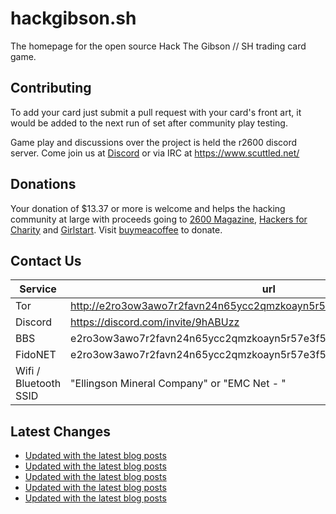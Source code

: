 # hackgibson.sh
The homepage for the open source Hack The Gibson // SH trading card game.


## Contributing

To add your card just submit a pull request with your card's front art, it would be added to the next run of set after community play testing.

Game play and discussions over the project is held the r2600 discord server. Come join us at [Discord](https://discord.com/invite/9hABUzz) or via IRC at https://www.scuttled.net/


## Donations

Your donation of $13.37 or more is welcome and helps the hacking community at large with proceeds going to [2600 Magazine](https://2600.com/), [Hackers for Charity](https://hackersforcharity.org) and [Girlstart](https://girlstart.org).  Visit [buymeacoffee](https://www.buymeacoffee.com/hackgibson.sh) to donate.


## Contact Us

Service | url
-|-
Tor | http://e2ro3ow3awo7r2favn24n65ycc2qmzkoayn5r57e3f56nvjwdcgg32ad.onion
Discord | https://discord.com/invite/9hABUzz
BBS | e2ro3ow3awo7r2favn24n65ycc2qmzkoayn5r57e3f56nvjwdcgg32ad.onion:23
FidoNET | e2ro3ow3awo7r2favn24n65ycc2qmzkoayn5r57e3f56nvjwdcgg32ad.onion:24554
Wifi / Bluetooth SSID | "Ellingson Mineral Company" or "EMC Net - <fidonet address>"

## Latest Changes
<!-- BLOG-POST-LIST:START -->
- [Updated with the latest blog posts](https://github.com/DFW2600/hackgibson.sh/commit/9bc855c54484c0bdddcbe7068b4427d0dc9fc300)
- [Updated with the latest blog posts](https://github.com/DFW2600/hackgibson.sh/commit/edfcfe33ff8724d191cb6c8fe89783962fc2e3c9)
- [Updated with the latest blog posts](https://github.com/DFW2600/hackgibson.sh/commit/5b612dc586b79b0f786889d38a0bcc0becd6183a)
- [Updated with the latest blog posts](https://github.com/DFW2600/hackgibson.sh/commit/97a3cc16314f3ec6ac302195a8aac79d8186cfe3)
- [Updated with the latest blog posts](https://github.com/DFW2600/hackgibson.sh/commit/30cd9ec1c65a78caa53ab998bb03a9492af7f4f4)
<!-- BLOG-POST-LIST:END -->
